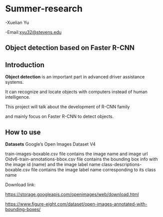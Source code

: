 # Summer-research

-Xuelian Yu   

-Email:xyu32@stevens.edu  


## Object detection based on Faster R-CNN  


## Introduction  

**Object detection** is an important part in advanced driver assistance systems.   

It can recognize and locate objects with computers instead of human intelligence.   

This project will talk about the development of R-CNN family

and mainly focus on Faster R-CNN to detect objects.  

## How to use

**Datasets** Google’s Open Images Dataset V4

train-images-boxable.csv file contains the image name and image url
Oidv6-train-annotations-bbox.csv file contains the bounding box info with the image id (name) and the image label name
class-descriptions-boxable.csv file contains the image label name corresponding to its class name

Download link:

https://storage.googleapis.com/openimages/web/download.html

https://www.figure-eight.com/dataset/open-images-annotated-with-bounding-boxes/
